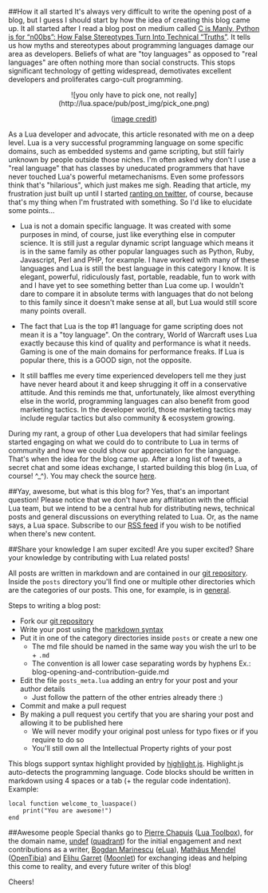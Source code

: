 ##How it all started
It's always very difficult to write the opening post of a blog, but I guess I should start by how the idea of creating this blog came up. It all started after I read a blog post on medium called [C is Manly, Python is for “n00bs”: How False Stereotypes Turn Into Technical “Truths”](https://modelviewculture.com/pieces/c-is-manly-python-is-for-n00bs-how-false-stereotypes-turn-into-technical-truths). It tells us how myths and stereotypes about programming languages damage our area as developers. Beliefs of what are "toy languages" as opposed to "real languages" are often nothing more than social constructs. This stops significant technology of getting widespread, demotivates excellent developers and proliferates cargo-cult programming. 

<center>
![you only have to pick one, not really](http://lua.space/pub/post_img/pick_one.png)

([image credit](http://www.devbattles.com/en/sand/post-1315-5+Myths+to+Know+Before+You+Learn+How+to+Become+a+Software+Developer))
</center>

As a Lua developer and advocate, this article resonated with me on a deep level. Lua is a very successful programming language on some specific domains, such as embedded systems and game scripting, but still fairly unknown by people outside those niches. I'm often asked why don't I use a "real language" that has classes by uneducated programmers that have never touched Lua's powerful metamechanisms. Even some professors think that's "hilarious", which just makes me sigh. Reading that article, my frustration just built up until I started [ranting on twitter](https://twitter.com/etiene_d/status/673850335191003136), of course, because that's my thing when I'm frustrated with something. So I'd like to elucidate some points...

* Lua is not a domain specific language. It was created with some purposes in mind, of course, just like everything else in computer science. It is still just a regular dynamic script language which means it is in the same family as other popular languages such as Python, Ruby, Javascript, Perl and PHP, for example. I have worked with many of these languages and Lua is still the best language in this category I know. It is elegant, powerful, ridiculously fast, portable, readable, fun to work with and I have yet to see something better than Lua come up. I wouldn't dare to compare it in absolute terms with languages that do not belong to this family since it doesn't make sense at all, but Lua would still score many points overall. 

* The fact that Lua is the top #1 language for game scripting does not mean it is a "toy language". On the contrary, World of Warcraft uses Lua exactly because this kind of quality and performance is what it needs. Gaming is one of the main domains for performance freaks. If Lua is popular there, this is a GOOD sign, not the opposite.

* It still baffles me every time experienced developers tell me they just have never heard about it and keep shrugging it off in a conservative attitude. And this reminds me that, unfortunately, like almost everything else in the world, programming languages can also benefit from good marketing tactics. In the developer world, those marketing tactics may include regular tactics but also community & ecosystem growing.  

During my rant, a group of other Lua developers that had similar feelings started engaging on what we could do to contribute to Lua in terms of community and how we could show our appreciation for the language. That's when the idea for the blog came up. After a long list of tweets, a secret chat and some ideas exchange, I started building this blog (in Lua, of course! ^_^). You may check the source [here](https://github.com/Etiene/lua.space). 

##Yay, awesome, but what is this blog for?
Yes, that's an important question! Please notice that we don't have any affilitation with the official Lua team, but we intend to be a central hub for distributing news, technical posts and general discussions on everything related to Lua. Or, as the name says, a Lua space. Subscribe to our [RSS feed](http://feeds.feedburner.com/Luaspace) if you wish to be notified when there's new content.

##Share your knowledge
I am super excited! Are you super excited? Share your knowledge by contributing with Lua related posts! 

All posts are written in markdown and are contained in our [git repository](https://github.com/Etiene/lua.space). Inside the `posts` directory you'll find one or multiple other directories which are the categories of our posts. This one, for example, is in [general](https://github.com/Etiene/lua.space/tree/master/posts/general).  

Steps to writing a blog post:

* Fork our [git repository](https://github.com/Etiene/lua.space)
* Write your post using the [markdown syntax](https://help.github.com/articles/markdown-basics/)
* Put it in one of the category directories inside `posts` or create a new one
   *  The md file should be named in the same way you wish the url to be + `.md`
   *  The convention is all lower case separating words by hyphens Ex.: blog-opening-and-contribution-guide.md
* Edit the file `posts_meta.lua` adding an entry for your post and your author details
   *  Just follow the pattern of the other entries already there :)
* Commit and make a pull request
* By making a pull request you certify that you are sharing your post and allowing it to be published here
   *  We will never modify your original post unless for typo fixes or if you require to do so 
   *  You'll still own all the Intellectual Property rights of your post

This blogs support syntax highlight provided by [highlight.js](http://highlightjs.org). Highlight.js auto-detects the programming language. Code blocks should be written in markdown using 4 spaces or a tab (+ the regular code indentation). Example:

	local function welcome_to_luaspace()
		print("You are awesome!")
	end

##Awesome people
Special thanks go to [Pierre Chapuis](https://twitter.com/pchapuis) ([Lua Toolbox](https://lua-toolbox.com/)), for the domain name, [undef](https://twitter.com/undefdev) ([quadrant](http://quadrantgame.com/)) for the initial engagement and next contributions as a writer, [Bogdan Marinescu](https://twitter.com/bogdanm78) ([eLua](http://eluaproject.net)), [Mathäus Mendel](https://twitter.com/mathausmendel) ([OpenTibia](github.com/opentibia/ )) and [Elihu Garret](https://twitter.com/Mr_Auk) ([Moonlet](https://github.com/elihugarret/Moonlet)) for exchanging ideas and helping this come to reality, and every future writer of this blog!

Cheers!